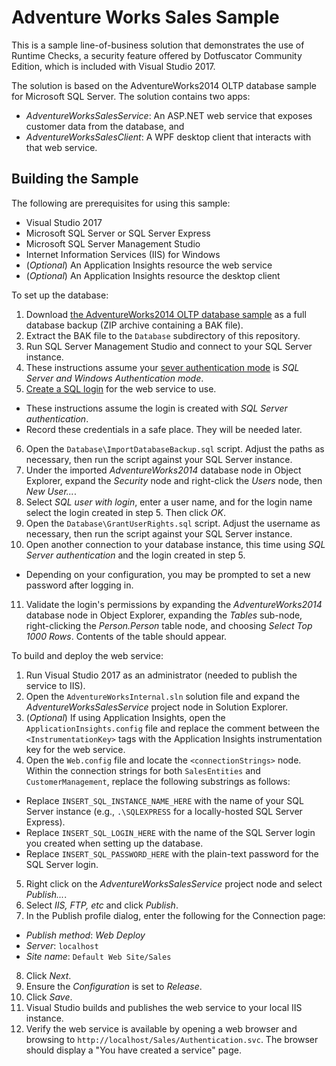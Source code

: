 # Adventure Works Sales Sample

This is a sample line-of-business solution that demonstrates the use of Runtime Checks, a security feature offered by Dotfuscator Community Edition, which is included with Visual Studio 2017.

The solution is based on the AdventureWorks2014 OLTP database sample for Microsoft SQL Server.
The solution contains two apps:

* *AdventureWorksSalesService*: An ASP.NET web service that exposes customer data from the database, and
* *AdventureWorksSalesClient*: A WPF desktop client that interacts with that web service.

## Building the Sample

The following are prerequisites for using this sample:

* Visual Studio 2017
* Microsoft SQL Server or SQL Server Express
* Microsoft SQL Server Management Studio
* Internet Information Services (IIS) for Windows
* (*Optional*) An Application Insights resource the web service
* (*Optional*) An Application Insights resource the desktop client

To set up the database:

1. Download [the AdventureWorks2014 OLTP database sample](https://github.com/Microsoft/sql-server-samples/releases/tag/adventureworks2014) as a full database backup (ZIP archive containing a BAK file).
2. Extract the BAK file to the `Database` subdirectory of this repository.
3. Run SQL Server Management Studio and connect to your SQL Server instance.
4. These instructions assume your [sever authentication mode](https://docs.microsoft.com/en-us/sql/database-engine/configure-windows/change-server-authentication-mode#SSMSProcedure) is *SQL Server and Windows Authentication mode*.
5. [Create a SQL login](https://docs.microsoft.com/en-us/sql/relational-databases/security/authentication-access/create-a-login#SSMSProcedure) for the web service to use.
  * These instructions assume the login is created with *SQL Server authentication*.
  * Record these credentials in a safe place. They will be needed later.
6. Open the `Database\ImportDatabaseBackup.sql` script. Adjust the paths as necessary, then run the script against your SQL Server instance.
7. Under the imported *AdventureWorks2014* database node in Object Explorer, expand the *Security* node and right-click the *Users* node, then *New User...*.
8. Select *SQL user with login*, enter a user name, and for the login name select the login created in step 5. Then click *OK*.
9. Open the `Database\GrantUserRights.sql` script. Adjust the username as necessary, then run the script against your SQL Server instance.
10. Open another connection to your database instance, this time using *SQL Server authentication* and the login created in step 5.
  * Depending on your configuration, you may be prompted to set a new password after logging in.
11. Validate the login's permissions by expanding the *AdventureWorks2014* database node in Object Explorer, expanding the *Tables* sub-node, right-clicking the *Person.Person* table node, and choosing *Select Top 1000 Rows*. Contents of the table should appear.

To build and deploy the web service:

1. Run Visual Studio 2017 as an administrator (needed to publish the service to IIS).
2. Open the `AdventureWorksInternal.sln` solution file and expand the *AdventureWorksSalesService* project node in Solution Explorer.
3. (*Optional*) If using Application Insights, open the `ApplicationInsights.config` file and replace the comment between the `<InstrumentationKey>` tags with the Application Insights instrumentation key for the web service.
4. Open the `Web.config` file and locate the `<connectionStrings>` node. Within the connection strings for  both `SalesEntities` and `CustomerManagement`, replace the following substrings as follows:
  * Replace `INSERT_SQL_INSTANCE_NAME_HERE` with the name of your SQL Server instance (e.g., `.\SQLEXPRESS` for a locally-hosted SQL Server Express).
  * Replace `INSERT_SQL_LOGIN_HERE` with the name of the SQL Server login you created when setting up the database.
  * Replace `INSERT_SQL_PASSWORD_HERE` with the plain-text password for the SQL Server login.
5. Right click on the *AdventureWorksSalesService* project node and select *Publish...*.
6. Select *IIS, FTP, etc* and click *Publish*.
7. In the Publish profile dialog, enter the following for the Connection page:
  * *Publish method*: *Web Deploy*
  * *Server*: `localhost`
  * *Site name*: `Default Web Site/Sales`
8. Click *Next*.
9. Ensure the *Configuration* is set to *Release*.
10. Click *Save*.
11. Visual Studio builds and publishes the web service to your local IIS instance.
12. Verify the web service is available by opening a web browser and browsing to `http://localhost/Sales/Authentication.svc`. The browser should display a "You have created a service" page.

